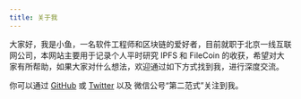 ```yaml
---
title: 关于我
---
```



大家好，我是小鱼，一名软件工程师和区块链的爱好者，目前就职于北京一线互联网公司，本网站主要用于记录个人平时研究 IPFS 和 FileCoin 的收获，希望对大家有所帮助，如果大家对什么想法，欢迎通过如下方式找到我，进行深度交流。


你可以通过 [GitHub](https://github.com/songjiayang) 或 [Twitter](https://twitter.com/small_fish__) 以及 微信公号“第二范式”关注到我。
